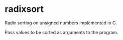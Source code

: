 # radixsort
Radix sorting on unsigned numbers implemented in C.

Pass values to be sorted as arguments to the program.
